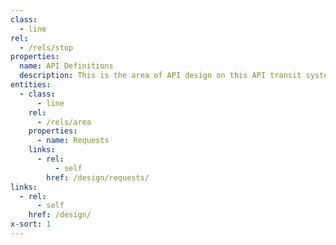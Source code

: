 ```yaml
---
class:
  - line
rel:
  - /rels/stop  
properties:
  name: API Definitions
  description: This is the area of API design on this API transit system. Where you can learn all about, and be able to apply common web API design concepts.
entities:
  - class:
      - line
    rel:
      - /rels/area
    properties:
      - name: Requests
    links:
      - rel:
          - self
        href: /design/requests/               
links:
  - rel:
      - self
    href: /design/   
x-sort: 1
---
```

